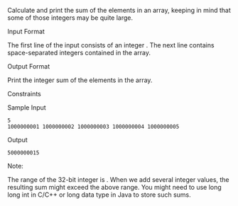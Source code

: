 Calculate and print the sum of the elements in an array, keeping in mind that some of those integers may be quite large.

Input Format

The first line of the input consists of an integer .
The next line contains space-separated integers contained in the array.

Output Format

Print the integer sum of the elements in the array.

Constraints

Sample Input

```
5
1000000001 1000000002 1000000003 1000000004 1000000005
```

Output

```
5000000015
```

Note:

The range of the 32-bit integer is .
When we add several integer values, the resulting sum might exceed the above range. You might need to use long long int in C/C++ or long data type in Java to store such sums.
